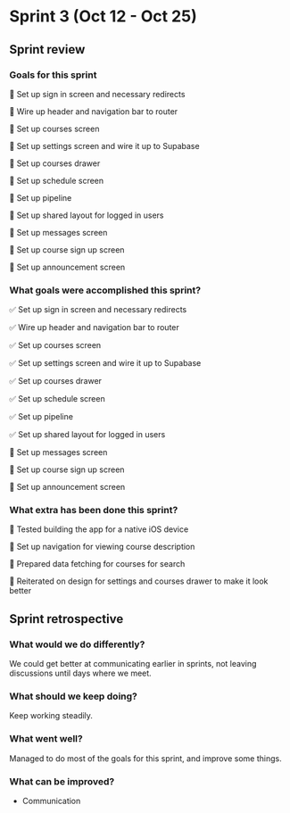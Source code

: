 # Sprint 3 (Oct 12 - Oct 25)

## Sprint review

### Goals for this sprint

🎯 Set up sign in screen and necessary redirects

🎯 Wire up header and navigation bar to router

🎯 Set up courses screen

🎯 Set up settings screen and wire it up to Supabase

🎯 Set up courses drawer

🎯 Set up schedule screen

🎯 Set up pipeline

🎯 Set up shared layout for logged in users

🎯 Set up messages screen

🎯 Set up course sign up screen

🎯 Set up announcement screen

### What goals were accomplished this sprint?

✅ Set up sign in screen and necessary redirects

✅ Wire up header and navigation bar to router

✅ Set up courses screen

✅ Set up settings screen and wire it up to Supabase

✅ Set up courses drawer

✅ Set up schedule screen

✅ Set up pipeline

✅ Set up shared layout for logged in users

🔄️ Set up messages screen

🔄️ Set up course sign up screen

🔄️ Set up announcement screen

### What extra has been done this sprint?

🚀 Tested building the app for a native iOS device

🚀 Set up navigation for viewing course description

🚀 Prepared data fetching for courses for search

🚀 Reiterated on design for settings and courses drawer to make it look better

## Sprint retrospective

### What would we do differently?

We could get better at communicating earlier in sprints, not leaving discussions until days where we meet.

### What should we keep doing?

Keep working steadily.

### What went well?

Managed to do most of the goals for this sprint, and improve some things.

### What can be improved?

- Communication
